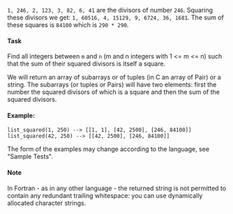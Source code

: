 `1, 246, 2, 123, 3, 82, 6, 41` are the divisors of number `246`. Squaring these divisors we get: `1, 60516, 4, 15129, 9, 6724, 36, 1681`. The sum of these squares is `84100` which is `290 * 290`.

#### Task
Find all integers between `m` and `n` (m and n integers with 1 <= m <= n) such that the sum of their squared divisors is itself a square. 

We will return an array of subarrays or of tuples (in C an array of Pair) or a string. 
The subarrays (or tuples or Pairs) will have two elements: first the number the squared divisors of which is a square and then the sum of the squared divisors.

#### Example:
```
list_squared(1, 250) --> [[1, 1], [42, 2500], [246, 84100]]
list_squared(42, 250) --> [[42, 2500], [246, 84100]]
```
The form of the examples may change according to the language, see "Sample Tests".

#### Note
In Fortran - as in any other language - the returned string is not permitted to contain any redundant trailing whitespace: you can use dynamically allocated character strings.

